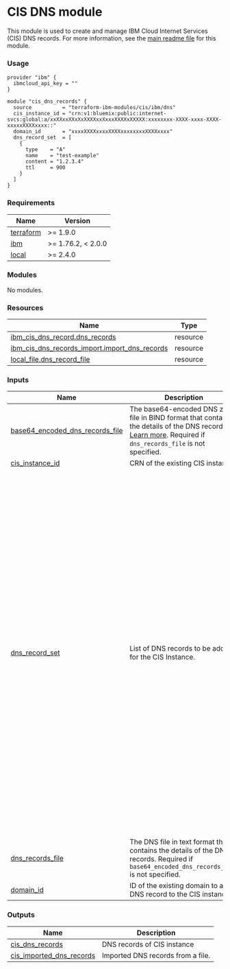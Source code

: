 # CIS DNS module

This module is used to create and manage IBM Cloud Internet Services (CIS) DNS records. For more information, see the [main readme file](https://github.com/terraform-ibm-modules/terraform-ibm-cis/tree/main/docs/README.md) for this module.

### Usage

```
provider "ibm" {
  ibmcloud_api_key = ""
}

module "cis_dns_records" {
  source          = "terraform-ibm-modules/cis/ibm/dns"
  cis_instance_id = "crn:v1:bluemix:public:internet-svcs:global:a/xxXXxxXXxXxXXXXxxXxxxXXXXxXXXXX:xxxxxxxx-XXXX-xxxx-XXXX-xxxxxXXXXxxxx::"
  domain_id       = "xxxxXXXXxxxxXXXXxxxxxxxxXXXXxxxx"
  dns_record_set  = [
    {
      type    = "A"
      name    = "test-example"
      content = "1.2.3.4"
      ttl     = 900
    }
  ]
}
```

<!-- BEGINNING OF PRE-COMMIT-TERRAFORM DOCS HOOK -->
### Requirements

| Name | Version |
|------|---------|
| <a name="requirement_terraform"></a> [terraform](#requirement\_terraform) | >= 1.9.0 |
| <a name="requirement_ibm"></a> [ibm](#requirement\_ibm) | >= 1.76.2, < 2.0.0 |
| <a name="requirement_local"></a> [local](#requirement\_local) | >= 2.4.0 |

### Modules

No modules.

### Resources

| Name | Type |
|------|------|
| [ibm_cis_dns_record.dns_records](https://registry.terraform.io/providers/IBM-Cloud/ibm/latest/docs/resources/cis_dns_record) | resource |
| [ibm_cis_dns_records_import.import_dns_records](https://registry.terraform.io/providers/IBM-Cloud/ibm/latest/docs/resources/cis_dns_records_import) | resource |
| [local_file.dns_record_file](https://registry.terraform.io/providers/hashicorp/local/latest/docs/resources/file) | resource |

### Inputs

| Name | Description | Type | Default | Required |
|------|-------------|------|---------|:--------:|
| <a name="input_base64_encoded_dns_records_file"></a> [base64\_encoded\_dns\_records\_file](#input\_base64\_encoded\_dns\_records\_file) | The base64-encoded DNS zone file in BIND format that contains the details of the DNS records [Learn more](https://cloud.ibm.com/docs/dns-svcs?topic=dns-svcs-managing-dns-records&interface=ui). Required if `dns_records_file` is not specified. | `string` | `null` | no |
| <a name="input_cis_instance_id"></a> [cis\_instance\_id](#input\_cis\_instance\_id) | CRN of the existing CIS instance. | `string` | n/a | yes |
| <a name="input_dns_record_set"></a> [dns\_record\_set](#input\_dns\_record\_set) | List of DNS records to be added for the CIS Instance. | <pre>list(object({<br/>    name     = string<br/>    type     = string<br/>    ttl      = optional(number) # in unit seconds, starts with value 120<br/>    content  = optional(string)<br/>    priority = optional(number) # mandatory for SRV type of record<br/>    proxied  = optional(bool)   # default value is false<br/>    data = optional(object({<br/>      altitude       = optional(number) # mandatory for LOC type of record<br/>      lat_degrees    = optional(number) # mandatory for LOC type of record<br/>      lat_direction  = optional(string) # mandatory for LOC type of record<br/>      lat_minutes    = optional(number) # mandatory for LOC type of record<br/>      lat_seconds    = optional(number) # mandatory for LOC type of record<br/>      long_degrees   = optional(number) # mandatory for LOC type of record<br/>      long_direction = optional(string) # mandatory for LOC type of record<br/>      long_minutes   = optional(number) # mandatory for LOC type of record<br/>      long_seconds   = optional(number) # mandatory for LOC type of record<br/>      precision_horz = optional(number) # mandatory for LOC type of record<br/>      precision_vert = optional(number) # mandatory for LOC type of record<br/>      size           = optional(number) # mandatory for LOC type of record<br/>      tag            = optional(string) # required for CAA type of record<br/>      value          = optional(string) # required for CAA type of record<br/>      target         = optional(string) # required for SRV type of record<br/>      priority       = optional(number) # required for SRV type of record<br/>      port           = optional(number) # mandatory for SRV type of record<br/>      proto          = optional(string) # mandatory for SRV type of record<br/>      service        = optional(string) # mandatory for SRV type of record, starts with an '_'<br/>      weight         = optional(number) # mandatory for SRV type of record<br/>    }))<br/>  }))</pre> | `[]` | no |
| <a name="input_dns_records_file"></a> [dns\_records\_file](#input\_dns\_records\_file) | The DNS file in text format that contains the details of the DNS records. Required if `base64_encoded_dns_records_file` is not specified. | `string` | `null` | no |
| <a name="input_domain_id"></a> [domain\_id](#input\_domain\_id) | ID of the existing domain to add a DNS record to the CIS instance. | `string` | n/a | yes |

### Outputs

| Name | Description |
|------|-------------|
| <a name="output_cis_dns_records"></a> [cis\_dns\_records](#output\_cis\_dns\_records) | DNS records of CIS instance |
| <a name="output_cis_imported_dns_records"></a> [cis\_imported\_dns\_records](#output\_cis\_imported\_dns\_records) | Imported DNS records from a file. |
<!-- END OF PRE-COMMIT-TERRAFORM DOCS HOOK -->

